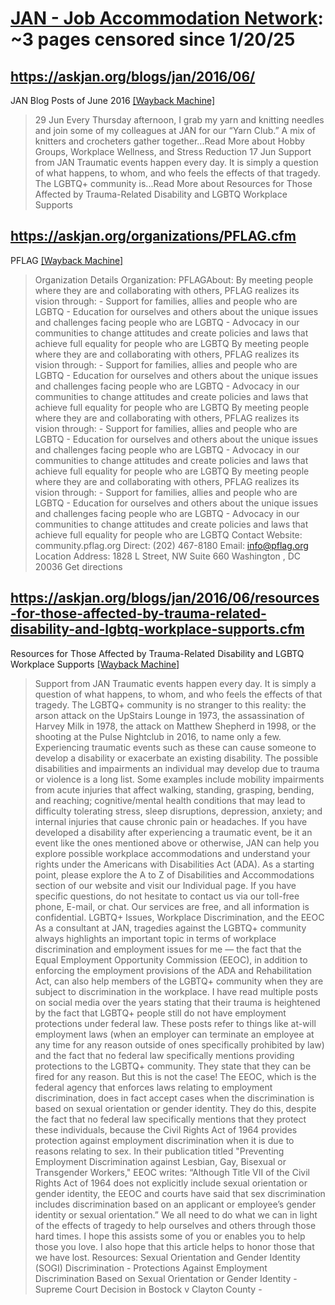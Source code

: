 



# [JAN - Job Accommodation Network](askjan.org): ~3 pages censored since 1/20/25

## https://askjan.org/blogs/jan/2016/06/


JAN Blog Posts of June 2016 [[Wayback Machine]](https://web.archive.org/web/20240000000000*/https://askjan.org/blogs/jan/2016/06/)

> 29 Jun Every Thursday afternoon, I grab my yarn and knitting needles and join some of my colleagues at JAN for our “Yarn Club.” A mix of knitters and crocheters gather together...Read More about Hobby Groups, Workplace Wellness, and Stress Reduction 17 Jun Support from JAN Traumatic events happen every day. It is simply a question of what happens, to whom, and who feels the effects of that tragedy. The LGBTQ+ community is...Read More about Resources for Those Affected by Trauma-Related Disability and LGBTQ Workplace Supports
## https://askjan.org/organizations/PFLAG.cfm


PFLAG [[Wayback Machine]](https://web.archive.org/web/20240000000000*/https://askjan.org/organizations/PFLAG.cfm)

> Organization Details Organization: PFLAGAbout: By meeting people where they are and collaborating with others, PFLAG realizes its vision through: - Support for families, allies and people who are LGBTQ - Education for ourselves and others about the unique issues and challenges facing people who are LGBTQ - Advocacy in our communities to change attitudes and create policies and laws that achieve full equality for people who are LGBTQ By meeting people where they are and collaborating with others, PFLAG realizes its vision through: - Support for families, allies and people who are LGBTQ - Education for ourselves and others about the unique issues and challenges facing people who are LGBTQ - Advocacy in our communities to change attitudes and create policies and laws that achieve full equality for people who are LGBTQ By meeting people where they are and collaborating with others, PFLAG realizes its vision through: - Support for families, allies and people who are LGBTQ - Education for ourselves and others about the unique issues and challenges facing people who are LGBTQ - Advocacy in our communities to change attitudes and create policies and laws that achieve full equality for people who are LGBTQ By meeting people where they are and collaborating with others, PFLAG realizes its vision through: - Support for families, allies and people who are LGBTQ - Education for ourselves and others about the unique issues and challenges facing people who are LGBTQ - Advocacy in our communities to change attitudes and create policies and laws that achieve full equality for people who are LGBTQ Contact Website: community.pflag.org Direct: (202) 467-8180 Email: info@pflag.org Location Address: 1828 L Street, NW Suite 660 Washington , DC 20036 Get directions
## https://askjan.org/blogs/jan/2016/06/resources-for-those-affected-by-trauma-related-disability-and-lgbtq-workplace-supports.cfm


Resources for Those Affected by Trauma-Related Disability and LGBTQ Workplace Supports [[Wayback Machine]](https://web.archive.org/web/20240000000000*/https://askjan.org/blogs/jan/2016/06/resources-for-those-affected-by-trauma-related-disability-and-lgbtq-workplace-supports.cfm)

> Support from JAN Traumatic events happen every day. It is simply a question of what happens, to whom, and who feels the effects of that tragedy. The LGBTQ+ community is no stranger to this reality: the arson attack on the UpStairs Lounge in 1973, the assassination of Harvey Milk in 1978, the attack on Matthew Shepherd in 1998, or the shooting at the Pulse Nightclub in 2016, to name only a few. Experiencing traumatic events such as these can cause someone to develop a disability or exacerbate an existing disability. The possible disabilities and impairments an individual may develop due to trauma or violence is a long list. Some examples include mobility impairments from acute injuries that affect walking, standing, grasping, bending, and reaching; cognitive/mental health conditions that may lead to difficulty tolerating stress, sleep disruptions, depression, anxiety; and internal injuries that cause chronic pain or headaches. If you have developed a disability after experiencing a traumatic event, be it an event like the ones mentioned above or otherwise, JAN can help you explore possible workplace accommodations and understand your rights under the Americans with Disabilities Act (ADA). As a starting point, please explore the A to Z of Disabilities and Accommodations section of our website and visit our Individual page. If you have specific questions, do not hesitate to contact us via our toll-free phone, E-mail, or chat. Our services are free, and all information is confidential. LGBTQ+ Issues, Workplace Discrimination, and the EEOC As a consultant at JAN, tragedies against the LGBTQ+ community always highlights an important topic in terms of workplace discrimination and employment issues for me — the fact that the Equal Employment Opportunity Commission (EEOC), in addition to enforcing the employment provisions of the ADA and Rehabilitation Act, can also help members of the LGBTQ+ community when they are subject to discrimination in the workplace. I have read multiple posts on social media over the years stating that their trauma is heightened by the fact that LGBTQ+ people still do not have employment protections under federal law. These posts refer to things like at-will employment laws (when an employer can terminate an employee at any time for any reason outside of ones specifically prohibited by law) and the fact that no federal law specifically mentions providing protections to the LGBTQ+ community. They state that they can be fired for any reason. But this is not the case! The EEOC, which is the federal agency that enforces laws relating to employment discrimination, does in fact accept cases when the discrimination is based on sexual orientation or gender identity. They do this, despite the fact that no federal law specifically mentions that they protect these individuals, because the Civil Rights Act of 1964 provides protection against employment discrimination when it is due to reasons relating to sex. In their publication titled "Preventing Employment Discrimination against Lesbian, Gay, Bisexual or Transgender Workers," EEOC writes: “Although Title VII of the Civil Rights Act of 1964 does not explicitly include sexual orientation or gender identity, the EEOC and courts have said that sex discrimination includes discrimination based on an applicant or employee’s gender identity or sexual orientation.” We all need to do what we can in light of the effects of tragedy to help ourselves and others through those hard times. I hope this assists some of you or enables you to help those you love. I also hope that this article helps to honor those that we have lost. Resources: Sexual Orientation and Gender Identity (SOGI) Discrimination - Protections Against Employment Discrimination Based on Sexual Orientation or Gender Identity - Supreme Court Decision in Bostock v Clayton County -